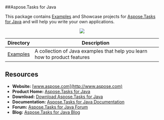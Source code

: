 ##Aspose.Tasks for Java

This package contains [Examples](https://github.com/asposetasks/Aspose_Tasks_Java/tree/master/Examples) and Showcase projects for [Aspose.Tasks for Java](http://www.aspose.com/categories/java-components/aspose.tasks-for-java/default.aspx) and will help you write your own applications.

<p align="center">

  <a title="Download complete Aspose.Tasks for Java source code" href="https://github.com/asposetasks/Aspose_Tasks_Java/archive/master.zip">
	<img src="https://raw.github.com/AsposeExamples/java-examples-dashboard/master/images/downloadZip-Button-Large.png" />
  </a>
</p>

Directory | Description
--------- | -----------
[Examples](https://github.com/asposetasks/Aspose_Tasks_Java/tree/master/Examples)  | A collection of Java examples that help you learn how to product features

## Resources

+ **Website:** [www.aspose.com](http://www.aspose.com)
+ **Product Home:** [Aspose.Tasks for Java](http://www.aspose.com/java/project-management-component.aspx)
+ **Download:** [Download Aspose.Tasks for Java](http://www.aspose.com/community/files/72/java-components/aspose.tasks-for-java/default.aspx)
+ **Documentation:** [Aspose.Tasks for Java Documentation](http://www.aspose.com/docs/display/tasksjava/Home)
+ **Forum:** [Aspose.Tasks for Java Forum](http://www.aspose.com/community/forums/aspose.tasks-product-family/75/showforum.aspx)
+ **Blog:** [Aspose.Tasks for Java Blog](http://www.aspose.com/blogs/aspose-products/aspose-tasks-product-family.html)

